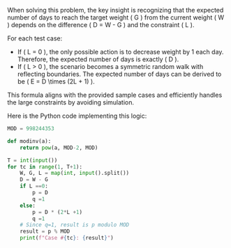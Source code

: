 When solving this problem, the key insight is recognizing that the expected number of days to reach the target weight \( G \) from the current weight \( W \) depends on the difference \( D = W - G \) and the constraint \( L \). 

For each test case:
- If \( L = 0 \), the only possible action is to decrease weight by 1 each day. Therefore, the expected number of days is exactly \( D \).
- If \( L > 0 \), the scenario becomes a symmetric random walk with reflecting boundaries. The expected number of days can be derived to be \( E = D \times (2L + 1) \).

This formula aligns with the provided sample cases and efficiently handles the large constraints by avoiding simulation.

Here is the Python code implementing this logic:

```python
MOD = 998244353

def modinv(a):
    return pow(a, MOD-2, MOD)

T = int(input())
for tc in range(1, T+1):
    W, G, L = map(int, input().split())
    D = W - G
    if L ==0:
        p = D
        q =1
    else:
        p = D * (2*L +1)
        q =1
    # Since q=1, result is p modulo MOD
    result = p % MOD
    print(f"Case #{tc}: {result}")
```